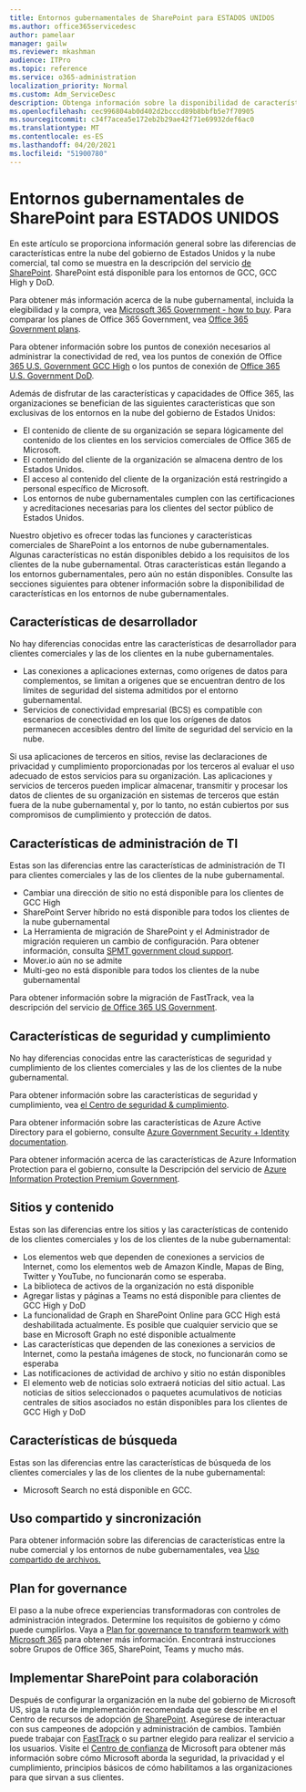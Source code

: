 ```yaml
---
title: Entornos gubernamentales de SharePoint para ESTADOS UNIDOS
ms.author: office365servicedesc
author: pamelaar
manager: gailw
ms.reviewer: mkashman
audience: ITPro
ms.topic: reference
ms.service: o365-administration
localization_priority: Normal
ms.custom: Adm_ServiceDesc
description: Obtenga información sobre la disponibilidad de características de SharePoint para los clientes en la nube del gobierno de Estados Unidos.
ms.openlocfilehash: cec996804ab0d402d2bcccd89b8bbfb5e7f70905
ms.sourcegitcommit: c34f7acea5e172eb2b29ae42f71e69932def6ac0
ms.translationtype: MT
ms.contentlocale: es-ES
ms.lasthandoff: 04/20/2021
ms.locfileid: "51900780"
---
```

# <a name="sharepoint-for-us-government-environments"></a>Entornos gubernamentales de SharePoint para ESTADOS UNIDOS

En este artículo se proporciona información general sobre las diferencias de características entre la nube del gobierno de Estados Unidos y la nube comercial, tal como se muestra en la descripción del servicio [de SharePoint](../../sharepoint-online-service-description/sharepoint-online-service-description.md). SharePoint está disponible para los entornos de GCC, GCC High y DoD. 

Para obtener más información acerca de la nube gubernamental, incluida la elegibilidad y la compra, vea [Microsoft 365 Government - how to buy](./microsoft-365-government-how-to-buy.md). Para comparar los planes de Office 365 Government, vea [Office 365 Government plans](https://www.microsoft.com/microsoft-365/government/compare-office-365-government-plans?rtc=1#EligibilityRequirements).

Para obtener información sobre los puntos de conexión necesarios al administrar la conectividad de red, vea los puntos de conexión de Office [365 U.S. Government GCC High](/office365/enterprise/office-365-u-s-government-gcc-high-endpoints#sharepoint-online-and-onedrive-for-business) o los puntos de conexión de [Office 365 U.S. Government DoD](/office365/enterprise/office-365-u-s-government-dod-endpoints#sharepoint-online-and-onedrive-for-business).

Además de disfrutar de las características y capacidades de Office 365, las organizaciones se benefician de las siguientes características que son exclusivas de los entornos en la nube del gobierno de Estados Unidos:

-   El contenido de cliente de su organización se separa lógicamente del contenido de los clientes en los servicios comerciales de Office 365 de Microsoft.
-   El contenido del cliente de la organización se almacena dentro de los Estados Unidos.
-   El acceso al contenido del cliente de la organización está restringido a personal específico de Microsoft.
-   Los entornos de nube gubernamentales cumplen con las certificaciones y acreditaciones necesarias para los clientes del sector público de Estados Unidos.

Nuestro objetivo es ofrecer todas las funciones y características comerciales de SharePoint a los entornos de nube gubernamentales. Algunas características no están disponibles debido a los requisitos de los clientes de la nube gubernamental. Otras características están llegando a los entornos gubernamentales, pero aún no están disponibles. Consulte las secciones siguientes para obtener información sobre la disponibilidad de características en los entornos de nube gubernamentales.

## <a name="developer-features"></a>Características de desarrollador

No hay diferencias conocidas entre las características de desarrollador para clientes comerciales y las de los clientes en la nube gubernamentales.

- Las conexiones a aplicaciones externas, como orígenes de datos para complementos, se limitan a orígenes que se encuentran dentro de los límites de seguridad del sistema admitidos por el entorno gubernamental.
- Servicios de conectividad empresarial (BCS) es compatible con escenarios de conectividad en los que los orígenes de datos permanecen accesibles dentro del límite de seguridad del servicio en la nube.

Si usa aplicaciones de terceros en sitios, revise las declaraciones de privacidad y cumplimiento proporcionadas por los terceros al evaluar el uso adecuado de estos servicios para su organización. Las aplicaciones y servicios de terceros pueden implicar almacenar, transmitir y procesar los datos de clientes de su organización en sistemas de terceros que están fuera de la nube gubernamental y, por lo tanto, no están cubiertos por sus compromisos de cumplimiento y protección de datos. 

## <a name="it-admin-features"></a>Características de administración de TI

Estas son las diferencias entre las características de administración de TI para clientes comerciales y las de los clientes de la nube gubernamental.

- Cambiar una dirección de sitio no está disponible para los clientes de GCC High
- SharePoint Server híbrido no está disponible para todos los clientes de la nube gubernamental
- La Herramienta de migración de SharePoint y el Administrador de migración requieren un cambio de configuración. Para obtener información, consulta [SPMT government cloud support](/sharepointmigration/spmt-install-issues#government-cloud-support).
- Mover.io aún no se admite
- Multi-geo no está disponible para todos los clientes de la nube gubernamental

Para obtener información sobre la migración de FastTrack, vea la descripción del servicio [de Office 365 US Government](./office-365-us-government.md#data-migrations-performed-by-fasttrack).

## <a name="security-and-compliance-features"></a>Características de seguridad y cumplimiento

No hay diferencias conocidas entre las características de seguridad y cumplimiento de los clientes comerciales y las de los clientes de la nube gubernamental.

Para obtener información sobre las características de seguridad y cumplimiento, vea [el Centro de seguridad & cumplimiento](../office-365-securitycompliance-center.md).

Para obtener información sobre las características de Azure Active Directory para el gobierno, consulte [Azure Government Security + Identity documentation](/azure/azure-government/documentation-government-services-securityandidentity#azure-active-directory). 

Para obtener información acerca de las características de Azure Information Protection para el gobierno, consulte la Descripción del servicio de [Azure Information Protection Premium Government](/enterprise-mobility-security/solutions/ems-aip-premium-govt-service-description). 

## <a name="sites-and-content"></a>Sitios y contenido

Estas son las diferencias entre los sitios y las características de contenido de los clientes comerciales y los de los clientes de la nube gubernamental:

- Los elementos web que dependen de conexiones a servicios de Internet, como los elementos web de Amazon Kindle, Mapas de Bing, Twitter y YouTube, no funcionarán como se esperaba.
- La biblioteca de activos de la organización no está disponible
- Agregar listas y páginas a Teams no está disponible para clientes de GCC High y DoD
- La funcionalidad de Graph en SharePoint Online para GCC High está deshabilitada actualmente. Es posible que cualquier servicio que se base en Microsoft Graph no esté disponible actualmente
- Las características que dependen de las conexiones a servicios de Internet, como la pestaña imágenes de stock, no funcionarán como se esperaba
- Las notificaciones de actividad de archivo y sitio no están disponibles
- El elemento web de noticias solo extraerá noticias del sitio actual. Las noticias de sitios seleccionados o paquetes acumulativos de noticias centrales de sitios asociados no están disponibles para los clientes de GCC High y DoD

## <a name="search-features"></a>Características de búsqueda

Estas son las diferencias entre las características de búsqueda de los clientes comerciales y las de los clientes de la nube gubernamental:

- Microsoft Search no está disponible en GCC.

## <a name="sharing-and-sync"></a>Uso compartido y sincronización

Para obtener información sobre las diferencias de características entre la nube comercial y los entornos de nube gubernamentales, vea [Uso compartido de archivos.](./gcc-high-and-dod.md#file-sharing)

## <a name="plan-for-governance"></a>Plan for governance

El paso a la nube ofrece experiencias transformadoras con controles de administración integrados. Determine los requisitos de gobierno y cómo puede cumplirlos. Vaya a [Plan for governance to transform teamwork with Microsoft 365](https://resources.techcommunity.microsoft.com/teamwork-governance/) para obtener más información. Encontrará instrucciones sobre Grupos de Office 365, SharePoint, Teams y mucho más.

## <a name="deploy-sharepoint-for-collaboration"></a>Implementar SharePoint para colaboración

Después de configurar la organización en la nube del gobierno de Microsoft US, siga la ruta de implementación recomendada que se describe en el Centro de recursos de adopción [de SharePoint](https://resources.techcommunity.microsoft.com/resources/SharePoint-adoption/). Asegúrese de interactuar con sus campeones de adopción y administración de cambios.
También puede trabajar con [FastTrack](https://www.microsoft.com/fasttrack) o su partner elegido para realizar el servicio a los usuarios.
Visite el [Centro de confianza](https://www.microsoft.com/trust-center) de Microsoft para obtener más información sobre cómo Microsoft aborda la seguridad, la privacidad y el cumplimiento, principios básicos de cómo habilitamos a las organizaciones para que sirvan a sus clientes.
